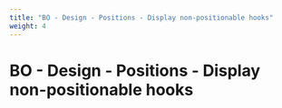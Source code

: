 ```yaml
---
title: "BO - Design - Positions - Display non-positionable hooks"
weight: 4
---
```


# BO - Design - Positions - Display non-positionable hooks
